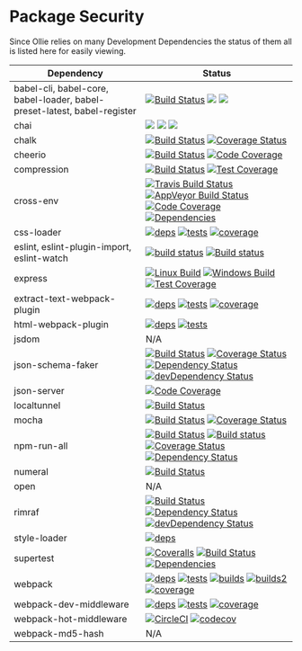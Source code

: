 # Package Security

Since Ollie relies on many Development Dependencies the status of them all is listed here for easily viewing.

| **Dependency**              | **Status**                                                                                                |
| --------------------------- | --------------------------------------------------------------------------------------------------------- |
| babel-cli, babel-core, babel-loader, babel-preset-latest, babel-register | [![Build Status](https://img.shields.io/travis/babel/babel/master.svg?label=travis&maxAge=43200)](https://travis-ci.org/babel/babel) [![](https://img.shields.io/circleci/project/github/babel/babel/master.svg?label=circle&maxAge=43200)](https://circleci.com/gh/babel/babel) [![](https://img.shields.io/codecov/c/github/babel/babel/master.svg?maxAge=43200)](https://codecov.io/github/babel/babel)                                                                           |
| chai                        | [![](https://img.shields.io/travis/chaijs/chai/master.svg)](https://travis-ci.org/chaijs/chai) [![](https://img.shields.io/codecov/c/github/chaijs/chai.svg)](https://codecov.io/gh/chaijs/cha) [![](https://img.shields.io/david/chaijs/chai.svg)]()                                                           |
| chalk                       | [![Build Status](https://travis-ci.org/chalk/chalk.svg?branch=master)](https://travis-ci.org/chalk/chalk) [![Coverage Status](https://coveralls.io/repos/github/chalk/chalk/badge.svg?branch=master)](https://coveralls.io/github/chalk/chalk?branch=master)                                                    |
| cheerio                     | [![Build Status](https://secure.travis-ci.org/cheeriojs/cheerio.svg?branch=master)](http://travis-ci.org/cheeriojs/cheerio) [![Code Coverage](https://img.shields.io/coveralls/cheeriojs/cheerio.svg?branch=master)](https://coveralls.io/r/cheeriojs/cheerio)                                                 |
| compression                 | [![Build Status](https://img.shields.io/travis/expressjs/compression/master.svg)](travis-urlhttps://travis-ci.org/expressjs/compression) [![Test Coverage](https://img.shields.io/coveralls/expressjs/compression/master.svg)](https://coveralls.io/r/expressjs/compression?branch=master)                   |
| cross-env                   | [![Travis Build Status](https://img.shields.io/travis/kentcdodds/cross-env.svg)](https://travis-ci.org/kentcdodds/cross-env) [![AppVeyor Build Status](https://img.shields.io/appveyor/ci/kentcdodds/cross-env.svg)](https://ci.appveyor.com/project/kentcdodds/cross-env) [![Code Coverage](https://img.shields.io/codecov/c/github/kentcdodds/cross-env.svg)](https://codecov.io/github/kentcdodds/cross-env) [![Dependencies](https://dependencyci.com/github/kentcdodds/cross-env/badge)](https://dependencyci.com/github/kentcdodds/cross-env)                                                                                                                                                            |
| css-loader                  | [![deps](https://david-dm.org/webpack-contrib/css-loader.svg)](https://david-dm.org/webpack-contrib/css-loader) [![tests](https://img.shields.io/circleci/project/github/webpack-contrib/css-loader.svg)](https://circleci.com/gh/webpack-contrib/css-loader) [![coverage](https://codecov.io/gh/webpack-contrib/css-loader/branch/master/graph/badge.svg)](https://codecov.io/gh/webpack-contrib/css-loader)  |
| eslint, eslint-plugin-import, eslint-watch | [![build status](https://img.shields.io/travis/eslint/eslint/master.svg)](https://travis-ci.org/eslint/eslint) [![Build status](https://ci.appveyor.com/api/projects/status/iwxmiobcvbw3b0av/branch/master?svg=true)](https://ci.appveyor.com/project/nzakas/eslint/branch/master) |
| express                     |   [![Linux Build](https://img.shields.io/travis/expressjs/express/master.svg?label=linux)](https://travis-ci.org/expressjs/express) [![Windows Build](https://img.shields.io/appveyor/ci/dougwilson/express/master.svg?label=windows)](https://ci.appveyor.com/project/dougwilson/express) [![Test Coverage](https://img.shields.io/coveralls/expressjs/express/master.svg)](https://coveralls.io/r/expressjs/express?branch=master) |
| extract-text-webpack-plugin | [![deps](https://david-dm.org/webpack-contrib/extract-text-webpack-plugin.svg)](https://david-dm.org/webpack-contrib/extract-text-webpack-plugin) [![tests](https://img.shields.io/travis/webpack-contrib/extract-text-webpack-plugin.svg)](https://travis-ci.org/webpack-contrib/extract-text-webpack-plugin) [![coverage](https://coveralls.io/repos/github/webpack-contrib/extract-text-webpack-plugin/badge.svg)](https://coveralls.io/github/webpack-contrib/extract-text-webpack-plugin)          |
| html-webpack-plugin         | [![deps](https://david-dm.org/jantimon/html-webpack-plugin.svg)](https://david-dm.org/jantimon/html-webpack-plugin) [![tests](https://img.shields.io/travis/jantimon/html-webpack-plugin.svg)](https://travis-ci.org/jantimon/html-webpack-plugin)                                                             |
| jsdom                       | N/A                                                                                                       |
| json-schema-faker           | [![Build Status](https://travis-ci.org/json-schema-faker/json-schema-faker.svg?branch=master)](https://travis-ci.org/json-schema-faker/json-schema-faker) [![Coverage Status](https://codecov.io/github/json-schema-faker/json-schema-faker/coverage.svg?branch=master)](https://codecov.io/github/json-schema-faker/json-schema-faker?branch=master) [![Dependency Status](https://david-dm.org/json-schema-faker/json-schema-faker/status.svg)](https://david-dm.org/json-schema-faker/json-schema-faker) [![devDependency Status](https://david-dm.org/json-schema-faker/json-schema-faker/dev-status.svg)](https://david-dm.org/json-schema-faker/json-schema-faker#info=devDependencies)                         |
| json-server                 | [![Code Coverage](https://travis-ci.org/typicode/json-server.svg?branch=master)](https://travis-ci.org/typicode/json-server) |
| localtunnel                 | [![Build Status](https://travis-ci.org/localtunnel/localtunnel.svg?branch=master)](https://travis-ci.org/localtunnel/localtunnel) |
| mocha                       | [![Build Status](https://api.travis-ci.org/mochajs/mocha.svg?branch=master)](http://travis-ci.org/mochajs/mocha) [![Coverage Status](https://coveralls.io/repos/github/mochajs/mocha/badge.svg)](https://coveralls.io/github/mochajs/mocha)                                                               |
| npm-run-all                 | [![Build Status](https://travis-ci.org/mysticatea/npm-run-all.svg?branch=master)](https://travis-ci.org/mysticatea/npm-run-all) [![Build status](https://ci.appveyor.com/api/projects/status/v0owd44q1r7hceir/branch/master?svg=true)](https://ci.appveyor.com/project/mysticatea/npm-run-all/branch/master) [![Coverage Status](https://codecov.io/gh/mysticatea/eslint-plugin-node/branch/master/graph/badge.svg)](https://codecov.io/gh/mysticatea/npm-run-all) [![Dependency Status](https://david-dm.org/mysticatea/npm-run-all.svg)](https://david-dm.org/mysticatea/npm-run-all)                                                                                                      |
| numeral                     | [![Build Status](https://api.travis-ci.org/adamwdraper/Numeral-js.svg)](https://travis-ci.org/adamwdraper/Numeral-js) |
| open                        | N/A                                                                                                       |
| rimraf                      | [![Build Status](https://travis-ci.org/isaacs/rimraf.svg?branch=master)](https://travis-ci.org/isaacs/rimraf) [![Dependency Status](https://david-dm.org/isaacs/rimraf.svg)](https://david-dm.org/isaacs/rimraf) [![devDependency Status](https://david-dm.org/isaacs/rimraf/dev-status.svg)](https://david-dm.org/isaacs/rimraf#info=devDependencies) |
| style-loader                | [![deps](https://david-dm.org/webpack/style-loader.svg)](https://david-dm.org/webpack/file-loader)        |
| supertest                   | [![Coveralls](https://coveralls.io/repos/github/visionmedia/supertest/badge.svg?branch=master)](https://coveralls.io/github/visionmedia/supertest?branch=master) [![Build Status](https://travis-ci.org/visionmedia/supertest.svg?branch=master)](https://travis-ci.org/visionmedia/supertest) [![Dependencies](https://david-dm.org/visionmedia/supertest/status.svg)](https://david-dm.org/visionmedia/supertest)                                                                                              |
| webpack                     | [![deps](https://img.shields.io/david/webpack/webpack.svg)](https://david-dm.org/webpack/webpack) [![tests](https://img.shields.io/travis/webpack/webpack/master.svg)](https://travis-ci.org/webpack/webpack) [![builds](https://ci.appveyor.com/api/projects/status/github/webpack/webpack?svg=true)](https://ci.appveyor.com/project/sokra/webpack/branch/master) [![builds2](https://dev.azure.com/webpack/webpack/_apis/build/status/webpack.webpack)](https://dev.azure.com/webpack/webpack/_build/latest?definitionId=3) [![coverage](https://img.shields.io/coveralls/webpack/webpack.svg)](https://coveralls.io/r/webpack/webpack/)                                                                  |
| webpack-dev-middleware      | [![deps](https://david-dm.org/webpack/webpack-dev-middleware.svg)](https://david-dm.org/webpack/webpack-dev-middleware) [![tests](https://img.shields.io/travis/webpack/webpack-dev-middleware.svg)](https://travis-ci.org/webpack/webpack-dev-middleware) [![coverage](https://codecov.io/gh/webpack/webpack-dev-middleware/branch/master/graph/badge.svg)](https://codecov.io/gh/webpack/webpack-dev-middleware)                                                                                             |
| webpack-hot-middleware      | [![CircleCI](https://circleci.com/gh/webpack-contrib/webpack-hot-middleware/tree/master.svg?style=svg)](https://circleci.com/gh/webpack-contrib/webpack-hot-middleware/tree/master) [![codecov](https://codecov.io/gh/webpack-contrib/webpack-hot-middleware/branch/master/graph/badge.svg)](https://codecov.io/gh/webpack-contrib/webpack-hot-middleware)                                                                                                                   |
| webpack-md5-hash            | N/A                                                                                                       |
